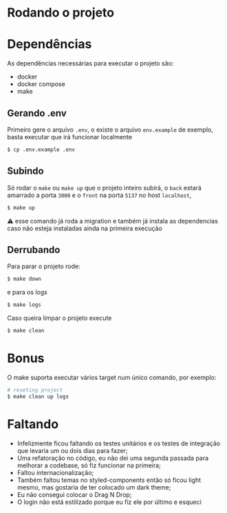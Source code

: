 # Rodando o projeto

# Dependências

As dependências necessárias para executar o projeto são:

- docker
- docker compose
- make

## Gerando .env

Primeiro gere o arquivo `.env`, o existe o arquivo `env.example` de exemplo, basta executar que irá funcionar localmente

```bash
$ cp .env.example .env
```

## Subindo

Só rodar o `make` ou `make up` que o projeto inteiro subirá,
o `back` estará amarrado a porta `3000` e o `front` na porta `5137` no host `localhost`,

```bash
$ make up 
```

:warning: esse comando já roda a migration e também já instala as dependencias caso não esteja instaladas ainda na primeira execução 

## Derrubando

Para parar o projeto rode:

```bash
$ make down
```

e para os logs

```bash
$ make logs
```

Caso queira limpar o projeto execute

```bash
$ make clean
```

# Bonus

O make suporta executar vários target num único comando, por exemplo:

```bash
# reseting project
$ make clean up logs
```

# Faltando

- Infelizmente ficou faltando os testes unitários e os testes de integração que levaria um ou dois dias para fazer;
- Uma refatoração no código, eu não dei uma segunda passada para melhorar a codebase, só fiz funcionar na primeira;
- Faltou internacionalização;
- Também faltou temas no styled-components então só ficou light mesmo, mas gostaria de ter colocado um dark theme;
- Eu não consegui colocar o Drag N Drop;
- O login não está estilizado porque eu fiz ele por último e esqueci